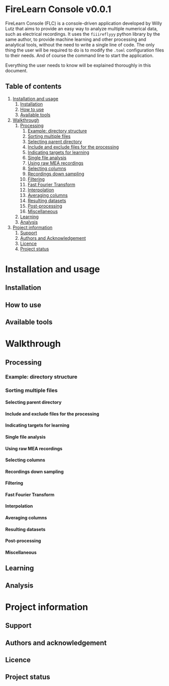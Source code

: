 # FireLearn Console v0.0.1

FireLearn Console (FLC) is a console-driven application developed by Willy Lutz that 
aims to provide an easy way to analyze multiple numerical data, such as electrical 
recordings. It uses the `fiiireflyyy` python library by the same author, to provide 
machine learning and other processing and analytical tools, without the need to write a single 
line of code. The only thing the user will be required to do is to modify the 
`.toml` configuration files to their needs. And of course the command line to start the application.

Everything the user needs to know will be explained thoroughly in this document.

## Table of contents
1. [Installation and usage](#installation-and-usage)   
   1. [Installation](#installation)
   2. [How to use](#how-to-use)
   3. [Available tools](#available-tools)
2. [Walkthrough](#walkthrough)
   1. [Processing](#processing)
      1. [Example: directory structure](#example-directory-structure)
      2. [Sorting multiple files](#sorting-multiple-files)
      3. [Selecting parent directory](#selecting-parent-directory)
      4. [Include and exclude files for the processing](#include-and-exclude-files-for-the-processing)
      5. [Indicating targets for learning](#indicating-targets-for-learning)
      6. [Single file analysis](#single-file-analysis)
      7. [Using raw MEA recordings](#using-raw-mea-recordings)
      8. [Selecting columns](#selecting-columns)
      9. [Recordings down sampling](#recordings-down-sampling)
      10. [Filtering](#filtering)
      11. [Fast Fourier Transform](#fast-fourier-transform)
      12. [Interpolation](#interpolation)
      13. [Averaging columns](#averaging-columns)
      14. [Resulting datasets](#resulting-datasets)
      15. [Post-processing](#post-processing)
      16. [Miscellaneous](#miscellaneous)
   2. [Learning](#learning)
   3. [Analysis](#analysis)
3. [Project information](#project-information)
   1. [Support](#support)
   2. [Authors and Acknowledgement](#authors-and-acknowledgement)
   3. [Licence](#licence)
   4. [Project status](#project-status)



# Installation and usage


## Installation

## How to use

## Available tools

# Walkthrough

## Processing
### Example: directory structure
### Sorting multiple files
#### Selecting parent directory
#### Include and exclude files for the processing
#### Indicating targets for learning
#### Single file analysis
#### Using raw MEA recordings
#### Selecting columns
#### Recordings down sampling
#### Filtering
#### Fast Fourier Transform
#### Interpolation
#### Averaging columns
#### Resulting datasets
#### Post-processing
#### Miscellaneous

## Learning

## Analysis

# Project information
## Support

## Authors and acknowledgement

## Licence

## Project status

